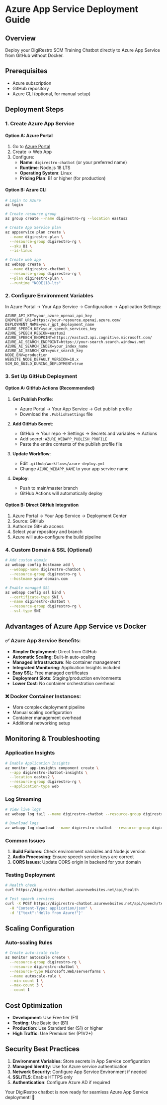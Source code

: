 # Azure App Service Deployment Guide

## Overview
Deploy your DigiRestro SCM Training Chatbot directly to Azure App Service from GitHub without Docker.

## Prerequisites
- Azure subscription
- GitHub repository
- Azure CLI (optional, for manual setup)

## Deployment Steps

### 1. Create Azure App Service

#### Option A: Azure Portal
1. Go to [Azure Portal](https://portal.azure.com)
2. Create → Web App
3. Configure:
   - **Name**: `digirestro-chatbot` (or your preferred name)
   - **Runtime**: Node.js 18 LTS
   - **Operating System**: Linux
   - **Pricing Plan**: B1 or higher (for production)

#### Option B: Azure CLI
```bash
# Login to Azure
az login

# Create resource group
az group create --name digirestro-rg --location eastus2

# Create App Service plan
az appservice plan create \
  --name digirestro-plan \
  --resource-group digirestro-rg \
  --sku B1 \
  --is-linux

# Create web app
az webapp create \
  --name digirestro-chatbot \
  --resource-group digirestro-rg \
  --plan digirestro-plan \
  --runtime "NODE|18-lts"
```

### 2. Configure Environment Variables

In Azure Portal → Your App Service → Configuration → Application Settings:

```
AZURE_API_KEY=your_azure_openai_api_key
ENDPOINT_URL=https://your-resource.openai.azure.com/
DEPLOYMENT_NAME=your_gpt_deployment_name
AZURE_SPEECH_KEY=your_speech_services_key
AZURE_SPEECH_REGION=eastus2
AZURE_SPEECH_ENDPOINT=https://eastus2.api.cognitive.microsoft.com/
AZURE_AI_SEARCH_ENDPOINT=https://your-search.search.windows.net
AZURE_AI_SEARCH_INDEX=your_index_name
AZURE_AI_SEARCH_KEY=your_search_key
NODE_ENV=production
WEBSITE_NODE_DEFAULT_VERSION=18.x
SCM_DO_BUILD_DURING_DEPLOYMENT=true
```

### 3. Set Up GitHub Deployment

#### Option A: GitHub Actions (Recommended)

1. **Get Publish Profile**:
   - Azure Portal → Your App Service → Get publish profile
   - Download the `.PublishSettings` file

2. **Add GitHub Secret**:
   - GitHub → Your repo → Settings → Secrets and variables → Actions
   - Add secret: `AZURE_WEBAPP_PUBLISH_PROFILE`
   - Paste the entire contents of the publish profile file

3. **Update Workflow**:
   - Edit `.github/workflows/azure-deploy.yml`
   - Change `AZURE_WEBAPP_NAME` to your app service name

4. **Deploy**:
   - Push to main/master branch
   - GitHub Actions will automatically deploy

#### Option B: Direct GitHub Integration

1. Azure Portal → Your App Service → Deployment Center
2. Source: GitHub
3. Authorize GitHub access
4. Select your repository and branch
5. Azure will auto-configure the build pipeline

### 4. Custom Domain & SSL (Optional)

```bash
# Add custom domain
az webapp config hostname add \
  --webapp-name digirestro-chatbot \
  --resource-group digirestro-rg \
  --hostname your-domain.com

# Enable managed SSL
az webapp config ssl bind \
  --certificate-type SNI \
  --name digirestro-chatbot \
  --resource-group digirestro-rg \
  --ssl-type SNI
```

## Advantages of Azure App Service vs Docker

### ✅ **Azure App Service Benefits**:
- **Simpler Deployment**: Direct from GitHub
- **Automatic Scaling**: Built-in auto-scaling
- **Managed Infrastructure**: No container management
- **Integrated Monitoring**: Application Insights included
- **Easy SSL**: Free managed certificates
- **Deployment Slots**: Staging/production environments
- **Lower Cost**: No container orchestration overhead

### ❌ **Docker Container Instances**:
- More complex deployment pipeline
- Manual scaling configuration
- Container management overhead
- Additional networking setup

## Monitoring & Troubleshooting

### Application Insights
```bash
# Enable Application Insights
az monitor app-insights component create \
  --app digirestro-chatbot-insights \
  --location eastus2 \
  --resource-group digirestro-rg \
  --application-type web
```

### Log Streaming
```bash
# View live logs
az webapp log tail --name digirestro-chatbot --resource-group digirestro-rg

# Download logs
az webapp log download --name digirestro-chatbot --resource-group digirestro-rg
```

### Common Issues

1. **Build Failures**: Check environment variables and Node.js version
2. **Audio Processing**: Ensure speech service keys are correct
3. **CORS Issues**: Update CORS origin in backend for your domain

### Testing Deployment

```bash
# Health check
curl https://digirestro-chatbot.azurewebsites.net/api/health

# Test speech services
curl -X POST https://digirestro-chatbot.azurewebsites.net/api/speech/text-to-speech \
  -H "Content-Type: application/json" \
  -d '{"text":"Hello from Azure!"}'
```

## Scaling Configuration

### Auto-scaling Rules
```bash
# Create auto-scale rule
az monitor autoscale create \
  --resource-group digirestro-rg \
  --resource digirestro-chatbot \
  --resource-type Microsoft.Web/serverfarms \
  --name autoscale-rule \
  --min-count 1 \
  --max-count 3 \
  --count 1
```

## Cost Optimization

- **Development**: Use Free tier (F1)
- **Testing**: Use Basic tier (B1)
- **Production**: Use Standard tier (S1) or higher
- **High Traffic**: Use Premium tier (P1V2+)

## Security Best Practices

1. **Environment Variables**: Store secrets in App Service configuration
2. **Managed Identity**: Use for Azure service authentication
3. **Network Security**: Configure App Service Environment if needed
4. **SSL/TLS**: Enable HTTPS only
5. **Authentication**: Configure Azure AD if required

Your DigiRestro chatbot is now ready for seamless Azure App Service deployment! 🚀
